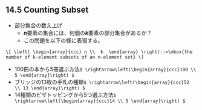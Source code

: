 ## 14.5 Counting Subset

* 部分集合の数え上げ
  * ***n***要素の集合には、何個の***k***要素の部分集合があるか？
  * この問題を以下の様に表現する。

`\[
\left(
\begin{array}{ccc}
      n \\ 
      k 
\end{array}
\right)::=\mbox{the number of k-element subsets of an n-element set}
\]`

* 100冊の本から5冊選ぶ方法`$ \rightarrow\left(\begin{array}{ccc}100 \\ 5 \end{array}\right) $`
* ブリッジの13枚の手札の種類`$ \rightarrow\left(\begin{array}{ccc}52 \\ 13 \end{array}\right) $` 
* 14種類のピザトッピングから5つ選ぶ方法`$ \rightarrow\left(\begin{array}{ccc}14 \\ 5 \end{array}\right) $`
